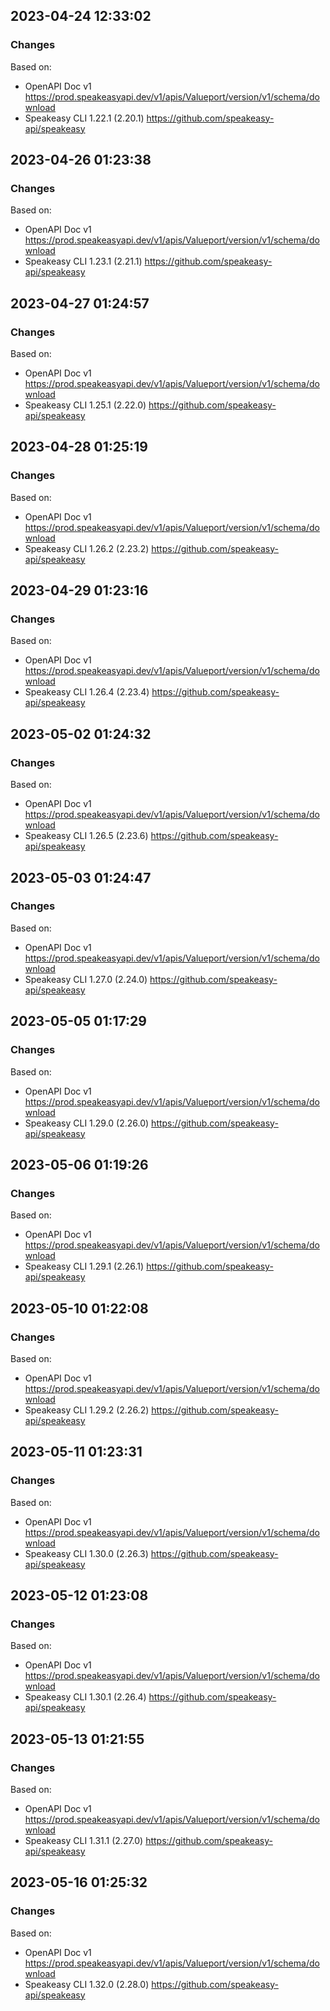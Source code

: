 

## 2023-04-24 12:33:02
### Changes
Based on:
- OpenAPI Doc v1 https://prod.speakeasyapi.dev/v1/apis/Valueport/version/v1/schema/download
- Speakeasy CLI 1.22.1 (2.20.1) https://github.com/speakeasy-api/speakeasy

## 2023-04-26 01:23:38
### Changes
Based on:
- OpenAPI Doc v1 https://prod.speakeasyapi.dev/v1/apis/Valueport/version/v1/schema/download
- Speakeasy CLI 1.23.1 (2.21.1) https://github.com/speakeasy-api/speakeasy

## 2023-04-27 01:24:57
### Changes
Based on:
- OpenAPI Doc v1 https://prod.speakeasyapi.dev/v1/apis/Valueport/version/v1/schema/download
- Speakeasy CLI 1.25.1 (2.22.0) https://github.com/speakeasy-api/speakeasy

## 2023-04-28 01:25:19
### Changes
Based on:
- OpenAPI Doc v1 https://prod.speakeasyapi.dev/v1/apis/Valueport/version/v1/schema/download
- Speakeasy CLI 1.26.2 (2.23.2) https://github.com/speakeasy-api/speakeasy

## 2023-04-29 01:23:16
### Changes
Based on:
- OpenAPI Doc v1 https://prod.speakeasyapi.dev/v1/apis/Valueport/version/v1/schema/download
- Speakeasy CLI 1.26.4 (2.23.4) https://github.com/speakeasy-api/speakeasy

## 2023-05-02 01:24:32
### Changes
Based on:
- OpenAPI Doc v1 https://prod.speakeasyapi.dev/v1/apis/Valueport/version/v1/schema/download
- Speakeasy CLI 1.26.5 (2.23.6) https://github.com/speakeasy-api/speakeasy

## 2023-05-03 01:24:47
### Changes
Based on:
- OpenAPI Doc v1 https://prod.speakeasyapi.dev/v1/apis/Valueport/version/v1/schema/download
- Speakeasy CLI 1.27.0 (2.24.0) https://github.com/speakeasy-api/speakeasy

## 2023-05-05 01:17:29
### Changes
Based on:
- OpenAPI Doc v1 https://prod.speakeasyapi.dev/v1/apis/Valueport/version/v1/schema/download
- Speakeasy CLI 1.29.0 (2.26.0) https://github.com/speakeasy-api/speakeasy

## 2023-05-06 01:19:26
### Changes
Based on:
- OpenAPI Doc v1 https://prod.speakeasyapi.dev/v1/apis/Valueport/version/v1/schema/download
- Speakeasy CLI 1.29.1 (2.26.1) https://github.com/speakeasy-api/speakeasy

## 2023-05-10 01:22:08
### Changes
Based on:
- OpenAPI Doc v1 https://prod.speakeasyapi.dev/v1/apis/Valueport/version/v1/schema/download
- Speakeasy CLI 1.29.2 (2.26.2) https://github.com/speakeasy-api/speakeasy

## 2023-05-11 01:23:31
### Changes
Based on:
- OpenAPI Doc v1 https://prod.speakeasyapi.dev/v1/apis/Valueport/version/v1/schema/download
- Speakeasy CLI 1.30.0 (2.26.3) https://github.com/speakeasy-api/speakeasy

## 2023-05-12 01:23:08
### Changes
Based on:
- OpenAPI Doc v1 https://prod.speakeasyapi.dev/v1/apis/Valueport/version/v1/schema/download
- Speakeasy CLI 1.30.1 (2.26.4) https://github.com/speakeasy-api/speakeasy

## 2023-05-13 01:21:55
### Changes
Based on:
- OpenAPI Doc v1 https://prod.speakeasyapi.dev/v1/apis/Valueport/version/v1/schema/download
- Speakeasy CLI 1.31.1 (2.27.0) https://github.com/speakeasy-api/speakeasy

## 2023-05-16 01:25:32
### Changes
Based on:
- OpenAPI Doc v1 https://prod.speakeasyapi.dev/v1/apis/Valueport/version/v1/schema/download
- Speakeasy CLI 1.32.0 (2.28.0) https://github.com/speakeasy-api/speakeasy